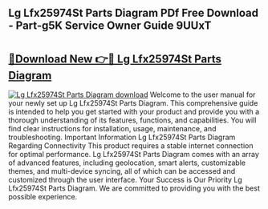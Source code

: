 ## Lg Lfx25974St Parts Diagram PDf Free Download - Part-g5K Service Owner Guide 9UUxT

# <h2><a href="http://dfj40o.blite.top/?on=Lg+Lfx25974St+Parts+Diagram">🔗Download New 👉🔴 Lg Lfx25974St Parts Diagram</a></h2>

[![Lg Lfx25974St Parts Diagram download](https://i.imgur.com/lujVjoI.png)](http://dfj40o.blite.top/?on=Lg+Lfx25974St+Parts+Diagram)
Welcome to the user manual for your newly set up Lg Lfx25974St Parts Diagram. This comprehensive guide is intended to help you get started with your product and provide you with a thorough understanding of its features, functions, and capabilities. You will find clear instructions for installation, usage, maintenance, and troubleshooting. Important Information Lg Lfx25974St Parts Diagram Regarding Connectivity This product requires a stable internet connection for optimal performance. Lg Lfx25974St Parts Diagram comes with an array of advanced features, including geolocation, smart alerts, customizable themes, and multi-device syncing, all of which can be accessed and customized through the user interface. Your Success is Our Priority Lg Lfx25974St Parts Diagram. We are committed to providing you with the best possible experience.
